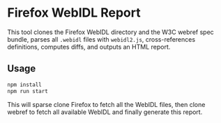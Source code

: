 # Firefox WebIDL Report

This tool clones the Firefox WebIDL directory and the W3C webref spec bundle, parses all `.webidl` files with `webidl2.js`, cross-references definitions, computes diffs, and outputs an HTML report.

## Usage

```bash
npm install
npm run start
```

This will sparse clone Firefox to fetch all the WebIDL files, then clone webref to fetch all available WebIDL and finally generate this report.
